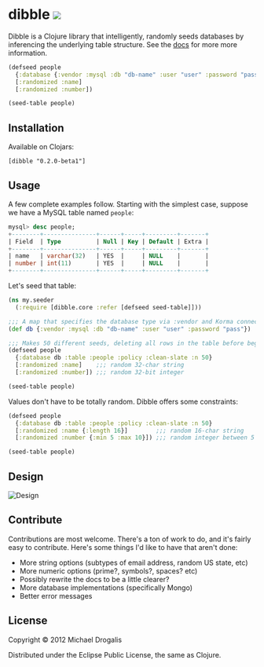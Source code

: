 # dibble <a href="https://travis-ci.org/MichaelDrogalis/dibble"><img src="https://api.travis-ci.org/MichaelDrogalis/dibble.png" /></a>

Dibble is a Clojure library that intelligently, randomly seeds databases by inferencing the underlying table structure.
See the [docs](http://michaeldrogalis.github.com/dibble) for more more information.

```clojure
(defseed people
  {:database {:vendor :mysql :db "db-name" :user "user" :password "pass"} :table :people :n 200}
  [:randomized :name]
  [:randomized :number])

(seed-table people)
```

## Installation

Available on Clojars:

    [dibble "0.2.0-beta1"]

## Usage

A few complete examples follow. Starting with the simplest case, suppose we have a MySQL table named `people`:
```sql
mysql> desc people;
+--------+---------------+------+-----+---------+-------+
| Field  | Type          | Null | Key | Default | Extra |
+--------+---------------+------+-----+---------+-------+
| name   | varchar(32)   | YES  |     | NULL    |       |
| number | int(11)       | YES  |     | NULL    |       |
+--------+---------------+------+-----+---------+-------+
```

Let's seed that table:
```clojure
(ns my.seeder
  (:require [dibble.core :refer [defseed seed-table]]))

;;; A map that specifies the database type via :vendor and Korma connection information.
(def db {:vendor :mysql :db "db-name" :user "user" :password "pass"})

;;; Makes 50 different seeds, deleting all rows in the table before beginning (using :clean-slate).
(defseed people
  {:database db :table :people :policy :clean-slate :n 50}
  [:randomized :name]    ;;; random 32-char string
  [:randomized :number]) ;;; random 32-bit integer

(seed-table people)
```

Values don't have to be totally random. Dibble offers some constraints:
```clojure
(defseed people
  {:database db :table :people :policy :clean-slate :n 50}
  [:randomized :name {:length 16}]        ;;; random 16-char string
  [:randomized :number {:min 5 :max 10}]) ;;; random integer between 5 and 10 inclusive

(seed-table people)
```

## Design

![Design](http://i48.tinypic.com/2nbampd.png)

## Contribute

Contributions are most welcome. There's a ton of work to do, and it's fairly easy to contribute.
Here's some things I'd like to have that aren't done:

- More string options (subtypes of email address, random US state, etc)
- More numeric options (prime?, symbols?, spaces? etc)
- Possibly rewrite the docs to be a little clearer?
- More database implementations (specifically Mongo)
- Better error messages

## License

Copyright © 2012 Michael Drogalis

Distributed under the Eclipse Public License, the same as Clojure.

